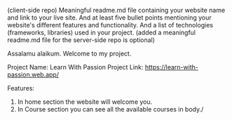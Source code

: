(client-side repo) Meaningful readme.md file containing your website name and link to your live site. And at least five bullet points mentioning your website's different features and functionality. And a list of technologies (frameworks, libraries) used in your project. (added a meaningful readme.md file for the server-side repo is optional)


Assalamu alaikum. Welcome to my project.

Project Name: Learn With Passion 
Project Link: https://learn-with-passion.web.app/


Features:
1. In home section the website will welcome you.
2. In Course section you can see all the available courses in body./